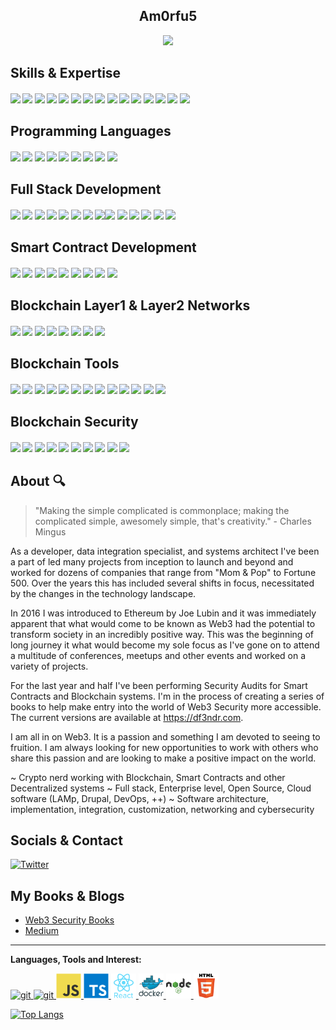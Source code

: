 <!-- markdownlint-disable MD033 MD041-->
<p align="center">
  <h2 align="center">Am0rfu5</h2>
</p>

<p align="center">
  <img src="https://readme-typing-svg.herokuapp.com?font=Merriweather&size=30&color=830606&background=A6FFC900&center=true&vCenter=true&width=500&height=100&lines=Developer;Engineer;Architect;Cybersecurity;Blockchain;Solidity;Rust;Web3+Security;">
</p>

## Skills & Expertise
#### ![](https://img.shields.io/badge/Expertise-Web_Development-informational?style=flat&logo=web&logColor=white&color=purple) ![](https://img.shields.io/badge/Expertise-DevOps-informational?style=flat&logo=devops&logoColor=white&color=purple) ![](https://img.shields.io/badge/Expertise-Blockchain_Development-informational?style=flat&logo=blockchain&logoColor=white&color=purple) ![](https://img.shields.io/badge/Expertise-Cloud_Computing-informational?style=flat&logo=cloud&logoColor=white&color=purple) ![](https://img.shields.io/badge/Expertise-Software_Development-informational?style=flat&logo=software&logoColor=white&color=purple) ![](https://img.shields.io/badge/Expertise-Software_Architecture-informational?style=flat&logo=architecture&logoColor=white&color=purple) ![](https://img.shields.io/badge/Expertise-Software_Architecture-informational?style=flat&logo=architecture&logoColor=white&color=purple) ![](https://img.shields.io/badge/Expertise-Data_Integrations-informational?style=flat&logo=data_integrations&logoColor=white&color=purple) ![](https://img.shields.io/badge/Expertise-Database_Administration-informational?style=flat&logo=database&logoColor=white&color=purple) ![](https://img.shields.io/badge/Epertise-Web3_Security-informational?style=flat&logo=blockchain&logoColor=white&color=purple) ![](https://img.shields.io/badge/Expertise-Cybersecurity-informational?style=flat&logo=cybersecurity&logoColor=white&color=purple) ![](https://img.shields.io/badge/Expertise-Linux_Administration-informational?style=flat&logo=blockchain&logoColor=white&color=purple) ![](https://img.shields.io/badge/Skills-DevOps-informational?style=flat&logo=DevOps&logoColor=white&color=purple) ![](https://img.shields.io/badge/Skills-Virtual_Machines-informational?style=flat&logo=&logoColor=white&color=purple) ![](https://img.shields.io/badge/Skills-Networking-informational?style=flat&logo=blockchain&logoColor=white&color=purple)

## Programming Languages
#### ![](https://img.shields.io/badge/Language-Rust-informational?style=flat&logo=Rust&logoColor=white&color=blue) ![](https://img.shields.io/badge/Language-Solidity-informational?style=flat&logo=Solidity&logoColor=white&color=blue) ![](https://img.shields.io/badge/Language-JavaScript-informational?style=flat&logo=javascript&logoColor=white&color=blue) ![](https://img.shields.io/badge/Language-HTML-informational?style=flat&logo=html5&logoColor=white&color=blue) ![](https://img.shields.io/badge/Language-CSS-informational?style=flat&logo=css3&logoColor=white&color=blue) ![](https://img.shields.io/badge/Language-SQL-informational?style=flat&logo=sql&logoColor=white&color=blue) ![](https://img.shields.io/badge/Language-Python-informational?style=flat&logo=python&logoColor=white&color=blue) ![](https://img.shields.io/badge/Language-Go-informational?style=flat&logo=go&logoColor=white&color=blue) ![](https://img.shields.io/badge/Language-TypeScript-informational?style=flat&logo=typescript&logoColor=white&color=blue)

## Full Stack Development
#### ![](https://img.shields.io/badge/Language-php-informational?style=flat&logo=php&logoColor=white&color=darkgreen) ![](https://img.shields.io/badge/Language-JavaScript-informational?style=flat&logo=javascript&logoColor=white&color=darkgreen) ![](https://img.shields.io/badge/Framework-React-informational?style=flat&logo=react&logoColor=white&color=darkgreen) ![](https://img.shields.io/badge/Database-MongoDB-informational?style=flat&logo=mongodb&logoColor=white&color=darkgreen) ![](https://img.shields.io/badge/Database-PostgreSQL-informational?style=flat&logo=postgresql&logoColor=white&color=darkgreen) ![](https://img.shields.io/badge/Database-MySQL-informational?style=flat&logo=mysql&logoColor=white&color=darkgreen) ![](https://img.shields.io/badge/Database-SQLite-informational?style=flat&logo=sqlite&logoColor=white&color=darkgreen) ![](https://img.shields.io/badge/Database-Redis-informational?style=flat&logo=redis&logoColor=white&color=darkgreen)![](https://img.shields.io/badge/Database-GraphQL-informational?style=flat&logo=graphql&logoColor=white&color=darkgreen) ![](https://img.shields.io/badge/Database-REST_API-informational?style=flat&logo=restapi&logoColor=white&color=darkgreen) ![](https://img.shields.io/badge/Database-WebSockets-informational?style=flat&logo=websocket&logoColor=white&color=darkgreen) ![](https://img.shields.io/badge/CRM-Drupal-informational?style=flat&logo=drupal&logoColor=white&color=darkgreen) ![](https://img.shields.io/badge/Server-LAMp-informational?style=flat&logo=Linux&logoColor=white&color=darkgreen)  ![](https://img.shields.io/badge/DevOps-Docker-informational?style=flat&logo=docker&logoColor=white&color=darkgreen)

## Smart Contract Development
#### ![](https://img.shields.io/badge/Language-Solidity-informational?style=flat&logo=solidity&logoColor=white&color=red) ![](https://img.shields.io/badge/Language-Rust-informational?=style=flat&logo=rust&logocolor=whte&color=red) ![](https://img.shields.io/badge/Token-ERC721-informational?style=flat&logo=erc721&logoColor=white&color=red) ![](https://img.shields.io/badge/Token-ERC1155-informational?style=flat&logo=erc1155&logoColor=white&color=red) ![](https://img.shields.io/badge/Token-ERC20-informational?style=flat&logo=erc20&logoColor=white&color=red) ![](https://img.shields.io/badge/Standard-EIP712-informational?style=flat&logo=ethereum&logoColor=white&color=red) ![](https://img.shields.io/badge/DAO-Governance-red) ![](https://img.shields.io/badge/Wallet-Metamask-informational?style=flat&logo=ethereum&logoColor=white&color=red) ![](https://img.shields.io/badge/Dapp-Staking_Tokens-informational?style=flat&logo=ethereum&logoColor=white&color=red)

## Blockchain Layer1 & Layer2 Networks
#### ![](https://img.shields.io/badge/L1-Ethereum-informational?style=flat&logo=ethereum&logoColor=white&color=darkblue) ![](https://img.shields.io/badge/L1-Solana-informational?style=flat&logo=solana&logoColor=white&color=darkblue) ![](https://img.shields.io/badge/L1-Binance_Smart_Chain-informational?style=flat&logo=binance&logoColor=white&color=darkblue)  ![](https://img.shields.io/badge/L1-Near-informational?style=flat&logo=near&logoColor=white&color=darkblue) ![](https://img.shields.io/badge/L1-Avalanche-informational?style=flat&logo=avalanche&logoColor=white&color=darkblue) ![](https://img.shields.io/badge/Layer2-ZkSync-informational?style=flat&logo=ethereum&logoColor=white&color=darkblue) ![](https://img.shields.io/badge/L2-Polygon_zkEVM-informational?style=flat&logo=polygon&logoColor=white&color=darkblue)  ![](https://img.shields.io/badge/L2-Arbitrum-informational?style=flat&logo=arbitrum&logoColor=white&color=darkblue)

## Blockchain Tools
#### ![](https://img.shields.io/badge/Tool-Remix-informational?style=flat&logo=remix&logoColor=white&color=green) ![](https://img.shields.io/badge/Tool-Hardhat-informational?style=flat&logo=hardhat&logoColor=white&color=green) ![](https://img.shields.io/badge/Tool-Foundry-informational?style=flat&logo=foundry&logoColor=white&color=green) ![](https://img.shields.io/badge/Tool-Truffle-informational?style=flat&logo=truffle&logoColor=white&color=green) ![](https://img.shields.io/badge/Tool-Brownie-informational?style=flat&logo=brownie&logoColor=white&color=green) ![](https://img.shields.io/badge/Tool-Web3-informational?style=flat&logo=web3&logoColor=white&color=green) ![](https://img.shields.io/badge/Tool-IPFS-informational?style=flat&logo=ipfs&logoColor=white&color=green) ![](https://img.shields.io/badge/Tool-OpenSea-informational?style=flat&logo=opensea&logoColor=white&color=green) ![](https://img.shields.io/badge/Tool-Chainlink-informational?style=flat&logo=chainlink&logoColor=white&color=green) ![](https://img.shields.io/badge/Tool-Uniswap-informational?style=flat&logo=uniswap&logoColor=white&color=green) ![](https://img.shields.io/badge/Tool-SushiSwap-informational?style=flat&logo=sushiswap&logoColor=white&color=green) ![](https://img.shields.io/badge/Tool-1inch-informational?style=flat&logo=1inch&logoColor=white&color=green) ![](https://img.shields.io/badge/Tool-OpenZeppelin_Defender-informational?style=flat&logo=openzeppelin&logoColor=white&color=green)

## Blockchain Security
#### ![](https://img.shields.io/badge/Security-OpenZeppelin-informational?style=flat&logo=openzeppelin&logoColor=white&color=yellow) ![](https://img.shields.io/badge/Security-MythX-informational?style=flat&logo=mythx&logoColor=white&color=yellow) ![](https://img.shields.io/badge/Security-Mythril-informational?style=flat&logo=mythrilx&logoColor=white&color=yellow) ![](https://img.shields.io/badge/Security-Slither-informational?style=flat&logo=slither&logoColor=white&color=yellow) ![](https://img.shields.io/badge/Security-Securify-informational?style=flat&logo=securify&logoColor=white&color=yellow) ![](https://img.shields.io/badge/Security-Mythril-informational?style=flat&logo=mythril&logoColor=white&color=yellow) ![](https://img.shields.io/badge/Security-Solhint-informational?style=flat&logo=solhint&logoColor=white&color=yellow) ![](https://img.shields.io/badge/Security-Solium-informational?style=flat&logo=solium&logoColor=white&color=yellow) ![](https://img.shields.io/badge/Security-Solcheck-informational?style=flat&logo=solcheck&logoColor=white&color=yellow) ![](https://img.shields.io/badge/Security-Solgraph-informational?style=flat&logo=solgraph&logoColor=white&color=yellow)
<!-- markdownlint-enable MD033 -->

## About 🔍


> "Making the simple complicated is commonplace; making the complicated simple, awesomely simple, that's creativity." - Charles Mingus

As a developer, data integration specialist, and systems architect I've been a part of led many projects from inception to launch and beyond and worked for dozens of companies that range from "Mom & Pop" to Fortune 500. Over the years this has included several shifts in focus, necessitated by the changes in the technology landscape.

In 2016 I was introduced to Ethereum by Joe Lubin and it was immediately apparent that what would come to be known as Web3 had the potential to transform society in an incredibly positive way. This was the beginning of long journey it what would become my sole focus as I've gone on to attend a multitude of conferences, meetups and other events and worked on a variety of projects.

For the last year and half I've been performing Security Audits for Smart Contracts and Blockchain systems. I'm in the process of creating a series of books to help make entry into the world of Web3 Security more accessible. The current versions are available at https://df3ndr.com.

I am all in on Web3. It is a passion and something I am devoted to seeing to fruition. I am always looking for new opportunities to work with others who share this passion and are looking to make a positive impact on the world.

~ Crypto nerd working with Blockchain, Smart Contracts and other Decentralized systems
~ Full stack, Enterprise level, Open Source, Cloud software (LAMp, Drupal, DevOps, ++) 
~ Software architecture, implementation, integration, customization, networking and cybersecurity

## Socials & Contact
[![Twitter](https://img.shields.io/badge/Twitter-blue?style=for-the-badge&logo=twitter&logoColor=white)](https://twitter.com/Am0rfu5)

## My Books & Blogs

- [Web3 Security Books](https://df3ndr.com/)
- [Medium](https://medium.com/@am0rfus)

<!-- markdownlint-enable MD033 -->


---

**Languages, Tools and Interest:** 

<p align="left"> 
<a href="https://docs.soliditylang.org/en" target="_blank" rel="noreferrer"> <img src="https://docs.soliditylang.org/en/v0.8.15/_static/logo.svg" alt="git" width="40" height="40"/> </a>
<a href="https://docs.ethers.io/" target="_blank" rel="noreferrer"> <img src="https://miro.medium.com/max/1200/1*SHg7SgjVtPJ-Fma-liXz_Q.png" alt="git" width="40" height="40"/> </a>
<a href="https://developer.mozilla.org/en-US/docs/Web/JavaScript" target="_blank" rel="noreferrer"> <img src="https://raw.githubusercontent.com/devicons/devicon/master/icons/javascript/javascript-original.svg" alt="javascript" width="40" height="40"/> </a> 
 <a href="https://www.typescriptlang.org/" target="_blank" rel="noreferrer"> <img src="https://raw.githubusercontent.com/devicons/devicon/master/icons/typescript/typescript-original.svg" alt="typescript" width="40" height="40"/> </a>
 <a href="https://reactjs.org/" target="_blank" rel="noreferrer"> <img src="https://raw.githubusercontent.com/devicons/devicon/master/icons/react/react-original-wordmark.svg" alt="react" width="40" height="40"/> </a>
 <a href="https://www.docker.com/" target="_blank"> <img src="https://raw.githubusercontent.com/devicons/devicon/master/icons/docker/docker-original-wordmark.svg" alt="docker" width="40" height="40"/> </a>
 <a href="https://nodejs.org" target="_blank"> <img src="https://raw.githubusercontent.com/devicons/devicon/master/icons/nodejs/nodejs-original-wordmark.svg" alt="nodejs" width="40" height="40"/> </a>
 <a href="https://www.w3.org/html/" target="_blank"> <img src="https://raw.githubusercontent.com/devicons/devicon/master/icons/html5/html5-original-wordmark.svg" alt="html5" width="40" height="40"/> </a>

[![Top Langs](https://github-readme-stats.vercel.app/api/top-langs/?username=Am0rfu5)](https://github.com/Am0rfu5/github-readme-stats)

